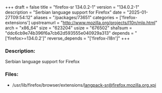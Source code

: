 +++
draft = false
title = "firefox-sr 134.0.2-1"
version = "134.0.2-1"
description = "Serbian language support for Firefox"
date = "2025-01-27T09:54:12"
aliases = "/packages/73651"
categories = ['firefox-extensions']
upstreamurl = "http://www.mozilla.org/projects/l10n/mlp.html"
arch = "x86_64"
size = "623204"
usize = "676502"
sha1sum = "ddc6cb9e74b396f6a7cb62d593555e040929a313"
depends = "['firefox>=134.0.2']"
reverse_depends = "['firefox-i18n']"
+++
### Description: 
Serbian language support for Firefox

### Files: 
* /usr/lib/firefox/browser/extensions/langpack-sr@firefox.mozilla.org.xpi
